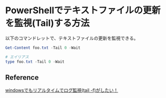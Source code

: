 # PowerShellでテキストファイルの更新を監視(Tail)する方法

以下のコマンドレットで、テキストファイルの更新を監視できる。

```powershell
Get-Content foo.txt -Tail 0 -Wait

# エイリアス
type foo.txt -Tail 0 -Wait
```

## Reference

[windowsでもリアルタイムでログ監視(tail -f)がしたい！](https://qiita.com/rache/items/7ebde61df17f193d79de)

